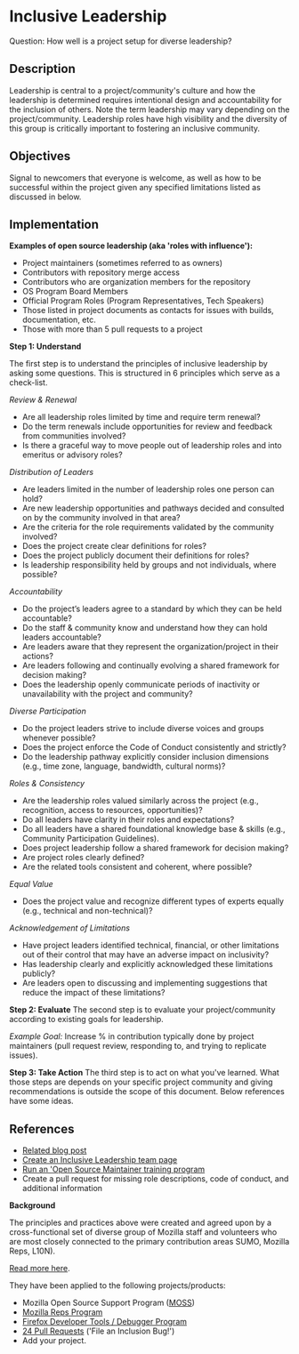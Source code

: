 # Inclusive Leadership

Question: How well is a project setup for diverse leadership?


## Description

Leadership is central to a project/community's culture and how the leadership is determined requires intentional design and accountability for the inclusion of others. Note the term leadership may vary depending on the project/community. Leadership roles have high visibility and the diversity of this group is critically important to fostering an inclusive community.


## Objectives

Signal to newcomers that everyone is welcome, as well as how to be successful within the project given any specified limitations listed as discussed in below. 


## Implementation

**Examples of open source leadership (aka 'roles with influence'):**

* Project maintainers (sometimes referred to as owners)
* Contributors with repository merge access
* Contributors who are organization members for the repository
* OS Program Board Members
* Official Program Roles (Program Representatives, Tech Speakers)
* Those listed in project documents as contacts for issues with builds, documentation, etc.
* Those with more than 5 pull requests to a project


**Step 1: Understand**

The first step is to understand the principles of inclusive leadership by asking some questions. This is structured in 6 principles which serve as a check-list.

_Review & Renewal_

* Are all leadership roles limited by time and require term renewal?
* Do the term renewals include opportunities for review and feedback from communities involved?
* Is there a graceful way to move people out of leadership roles and into emeritus or advisory roles?

_Distribution of Leaders_

* Are leaders limited in the number of leadership roles one person can hold?
* Are new leadership opportunities and pathways decided and consulted on by the community involved in that area?
* Are the criteria for the role requirements validated by the community involved?
* Does the project create clear definitions for roles?
* Does the project publicly document their definitions for roles?
* Is leadership responsibility held by groups and not individuals, where possible?

_Accountability_

* Do the project’s leaders agree to a standard by which they can be held accountable?
* Do the staff & community know and understand how they can hold leaders accountable?
* Are leaders aware that they represent the organization/project in their actions?
* Are leaders following and continually evolving a shared framework for decision making?
* Does the leadership openly communicate periods of inactivity or unavailability with the project and community?

_Diverse Participation_

* Do the project leaders strive to include diverse voices and groups whenever possible?
* Does the project enforce the Code of Conduct consistently and strictly?
* Do the leadership pathway explicitly consider inclusion dimensions (e.g., time zone, language, bandwidth, cultural norms)?

_Roles & Consistency_

* Are the leadership roles valued similarly across the project (e.g., recognition, access to resources, opportunities)?
* Do all leaders have clarity in their roles and expectations?
* Do all leaders have a shared foundational knowledge base & skills (e.g., Community Participation Guidelines).
* Does project leadership follow a shared framework for decision making?
* Are project roles clearly defined?
* Are the related tools consistent and coherent, where possible?

_Equal Value_

* Does the project value and recognize different types of experts equally (e.g., technical and non-technical)?

_Acknowledgement of Limitations_

* Have project leaders identified technical, financial, or other limitations out of their control that may have an adverse impact on inclusivity?
* Has leadership clearly and explicitly acknowledged these limitations publicly?
* Are leaders open to discussing and implementing suggestions that reduce the impact of these limitations?


**Step 2: Evaluate**
The second step is to evaluate your project/community according to existing goals for leadership.  

_Example Goal:_ Increase % in contribution typically done by project maintainers (pull request review, responding to, and trying to replicate issues).


**Step 3: Take Action**
The third step is to act on what you've learned. What those steps are depends on your specific project community and giving recommendations is outside the scope of this document. Below references have some ideas.


## References

* [Related blog post](https://medium.com/@sunnydeveloper/how-to-apply-metrics-for-inclusion-to-your-open-source-project-71b4e31a7b0c)
* [Create an Inclusive Leadership team page](https://github.com/mozilla/diversity/blob/master/leadership/inclusive-leadership-template.md)
* [Run an 'Open Source Maintainer training program](https://mozilla.github.io/maintainer-cohort/)
* Create a pull request for missing role descriptions, code of conduct, and additional information


**Background**

The principles and practices above were created and agreed upon by a cross-functional set of diverse group of Mozilla staff and volunteers who are most closely connected to the primary contribution areas SUMO, Mozilla Reps, L10N).

[Read more here](https://wiki.mozilla.org/Volunteer_leadership_principles).

They have been applied to the following projects/products:

* Mozilla Open Source Support Program ([MOSS](https://www.mozilla.org/en-US/moss/))
* [Mozilla Reps Program](https://blog.mozilla.org/mozillareps/2018/10/10/community-coordinator-role/)
* [Firefox Developer Tools / Debugger Program](https://github.com/firefox-devtools/debugger/blob/aa827095d86475f816017ff35d6f9c2e83cf7b9b/docs/community-team.md)
* [24 Pull Requests](https://24pullrequests.com/) ('File an Inclusion Bug!')
* Add your project.
